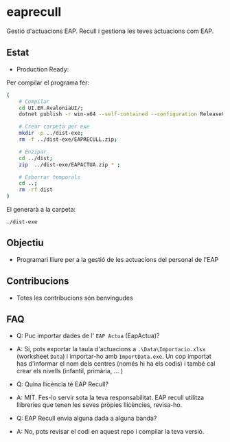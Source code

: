 # eaprecull

Gestió d'actuacions EAP. Recull i gestiona les teves actuacions com EAP.

## Estat

* Production Ready:

Per compilar el programa fer:

```bash
(
    # Compilar
    cd UI.ER.AvaloniaUI/;
    dotnet publish -r win-x64 --self-contained --configuration ReleaseComplete -o ../dist; 

    # Crear carpeta per exe
    mkdir -p ../dist-exe; 
    rm -f ../dist-exe/EAPRECULL.zip;

    # Enzipar
    cd ../dist; 
    zip  ../dist-exe/EAPACTUA.zip * ;

    # Esborrar temporals
    cd ..;
    rm -rf dist
)
```

El generarà a la carpeta:

```
./dist-exe
```

## Objectiu

* Programari lliure per a la gestió de les actuacions del personal de l'EAP

## Contribucions

* Totes les contribucions són benvingudes

## FAQ

* Q: Puc importar dades de l' `EAP Actua` (EapActua)?
* A: Sí, pots exportar la taula d'actuacions a `.\Data\Importacio.xlsx` (worksheet `Data`) i importar-ho amb `ImportData.exe`. Un cop importat has d'informar el nom dels centres (només hi ha els codis) i també cal crear els nivells (infantil, primària, ... )


* Q: Quina llicència té EAP Recull?
* A: MIT. Fes-lo servir sota la teva responsabilitat. EAP recull utilitza llibreries que tenen les seves pròpies llicències, revisa-ho.


* Q: EAP Recull envia alguna dada a alguna banda?
* A: No, pots revisar el codi en aquest repo i compilar la teva versió.

